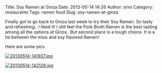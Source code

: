 Title: Soy Ramen at Ginza
Date: 2013-05-14 14:26
Author: srini
Category: restaurants
Tags: ramen food
Slug: soy-ramen-at-ginza

Finally got to go back to Ginza last week to try their Soy Ramen. So
tasty and refreshing.. I liked it! I still feel the Pork Broth Ramen is
the best tasting among all the options at Ginza.. But second place is a
tough choice. It is a tie between the miso and soy flavored Ramen!

Here are some pics

[![20130514-141937.jpg]({filename}/wp-content/uploads/2013/05/20130514-141937.jpg)]({filename}/wp-content/uploads/2013/05/20130514-141937.jpg)

[![20130514-142126.jpg]({filename}/wp-content/uploads/2013/05/20130514-142126.jpg)]({filename}/wp-content/uploads/2013/05/20130514-142126.jpg)


